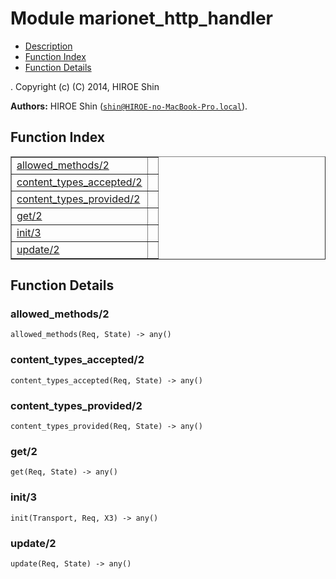 

# Module marionet_http_handler #
* [Description](#description)
* [Function Index](#index)
* [Function Details](#functions)


.
Copyright (c) (C) 2014, HIROE Shin

__Authors:__ HIROE Shin ([`shin@HIROE-no-MacBook-Pro.local`](mailto:shin@HIROE-no-MacBook-Pro.local)).
<a name="index"></a>

## Function Index ##


<table width="100%" border="1" cellspacing="0" cellpadding="2" summary="function index"><tr><td valign="top"><a href="#allowed_methods-2">allowed_methods/2</a></td><td></td></tr><tr><td valign="top"><a href="#content_types_accepted-2">content_types_accepted/2</a></td><td></td></tr><tr><td valign="top"><a href="#content_types_provided-2">content_types_provided/2</a></td><td></td></tr><tr><td valign="top"><a href="#get-2">get/2</a></td><td></td></tr><tr><td valign="top"><a href="#init-3">init/3</a></td><td></td></tr><tr><td valign="top"><a href="#update-2">update/2</a></td><td></td></tr></table>


<a name="functions"></a>

## Function Details ##

<a name="allowed_methods-2"></a>

### allowed_methods/2 ###

`allowed_methods(Req, State) -> any()`


<a name="content_types_accepted-2"></a>

### content_types_accepted/2 ###

`content_types_accepted(Req, State) -> any()`


<a name="content_types_provided-2"></a>

### content_types_provided/2 ###

`content_types_provided(Req, State) -> any()`


<a name="get-2"></a>

### get/2 ###

`get(Req, State) -> any()`


<a name="init-3"></a>

### init/3 ###

`init(Transport, Req, X3) -> any()`


<a name="update-2"></a>

### update/2 ###

`update(Req, State) -> any()`


